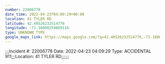 ```yaml
---
number: 22006778
date_time: 2022-04-23T04:09:29+00:00
location: 41 TYLER RD
latitude: 42.40526232514776
longitude: -71.18060259669116
type: UNKNOWN TYPE
google_maps_link: https://maps.google.com/?q=42.40526232514776,-71.18060259669116
---
```


;;;Incident #: 22006778  Date: 2022-04-23 04:09:29   Type: ACCIDENTAL 911;;;Location: 41 TYLER RD;;;;;;
